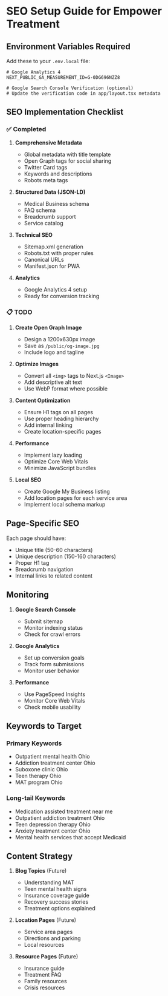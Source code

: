 # SEO Setup Guide for Empower Treatment

## Environment Variables Required

Add these to your `.env.local` file:

```env
# Google Analytics 4
NEXT_PUBLIC_GA_MEASUREMENT_ID=G-0DG696NZZ8

# Google Search Console Verification (optional)
# Update the verification code in app/layout.tsx metadata
```

## SEO Implementation Checklist

### ✅ Completed

1. **Comprehensive Metadata**
   - Global metadata with title template
   - Open Graph tags for social sharing
   - Twitter Card tags
   - Keywords and descriptions
   - Robots meta tags

2. **Structured Data (JSON-LD)**
   - Medical Business schema
   - FAQ schema
   - Breadcrumb support
   - Service catalog

3. **Technical SEO**
   - Sitemap.xml generation
   - Robots.txt with proper rules
   - Canonical URLs
   - Manifest.json for PWA

4. **Analytics**
   - Google Analytics 4 setup
   - Ready for conversion tracking

### 📋 TODO

1. **Create Open Graph Image**
   - Design a 1200x630px image
   - Save as `/public/og-image.jpg`
   - Include logo and tagline

2. **Optimize Images**
   - Convert all `<img>` tags to Next.js `<Image>`
   - Add descriptive alt text
   - Use WebP format where possible

3. **Content Optimization**
   - Ensure H1 tags on all pages
   - Use proper heading hierarchy
   - Add internal linking
   - Create location-specific pages

4. **Performance**
   - Implement lazy loading
   - Optimize Core Web Vitals
   - Minimize JavaScript bundles

5. **Local SEO**
   - Create Google My Business listing
   - Add location pages for each service area
   - Implement local schema markup

## Page-Specific SEO

Each page should have:
- Unique title (50-60 characters)
- Unique description (150-160 characters)
- Proper H1 tag
- Breadcrumb navigation
- Internal links to related content

## Monitoring

1. **Google Search Console**
   - Submit sitemap
   - Monitor indexing status
   - Check for crawl errors

2. **Google Analytics**
   - Set up conversion goals
   - Track form submissions
   - Monitor user behavior

3. **Performance**
   - Use PageSpeed Insights
   - Monitor Core Web Vitals
   - Check mobile usability

## Keywords to Target

### Primary Keywords
- Outpatient mental health Ohio
- Addiction treatment center Ohio
- Suboxone clinic Ohio
- Teen therapy Ohio
- MAT program Ohio

### Long-tail Keywords
- Medication assisted treatment near me
- Outpatient addiction treatment Ohio
- Teen depression therapy Ohio
- Anxiety treatment center Ohio
- Mental health services that accept Medicaid

## Content Strategy

1. **Blog Topics** (Future)
   - Understanding MAT
   - Teen mental health signs
   - Insurance coverage guide
   - Recovery success stories
   - Treatment options explained

2. **Location Pages** (Future)
   - Service area pages
   - Directions and parking
   - Local resources

3. **Resource Pages** (Future)
   - Insurance guide
   - Treatment FAQ
   - Family resources
   - Crisis resources